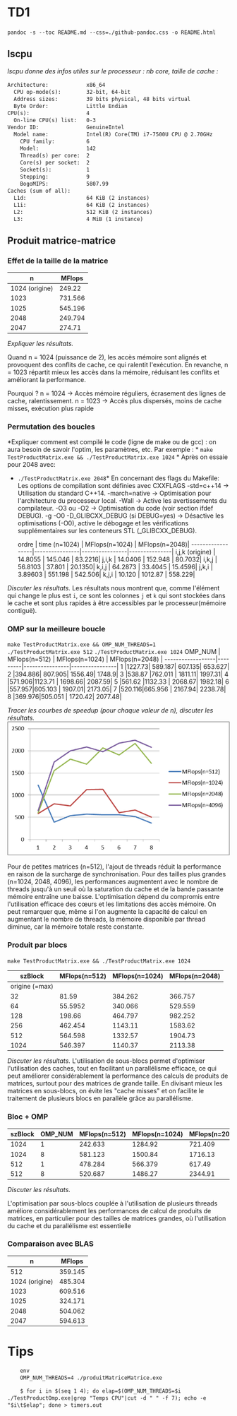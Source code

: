 
# TD1

`pandoc -s --toc README.md --css=./github-pandoc.css -o README.html`

## lscpu

*lscpu donne des infos utiles sur le processeur : nb core, taille de cache :*

```
Architecture:            x86_64
  CPU op-mode(s):        32-bit, 64-bit
  Address sizes:         39 bits physical, 48 bits virtual
  Byte Order:            Little Endian
CPU(s):                  4
  On-line CPU(s) list:   0-3
Vendor ID:               GenuineIntel
  Model name:            Intel(R) Core(TM) i7-7500U CPU @ 2.70GHz
    CPU family:          6
    Model:               142
    Thread(s) per core:  2
    Core(s) per socket:  2
    Socket(s):           1
    Stepping:            9
    BogoMIPS:            5807.99
Caches (sum of all):     
  L1d:                   64 KiB (2 instances)
  L1i:                   64 KiB (2 instances)
  L2:                    512 KiB (2 instances)
  L3:                    4 MiB (1 instance)
```


## Produit matrice-matrice

### Effet de la taille de la matrice

  n            | MFlops
---------------|--------
1024 (origine) | 249.22
1023           | 731.566
1025           | 545.196
2048           | 249.794
2047           | 274.71

*Expliquer les résultats.*

Quand n = 1024 (puissance de 2), les accès mémoire sont alignés et provoquent des conflits de cache, ce qui ralentit l'exécution.
En revanche, n = 1023 répartit mieux les accès dans la mémoire, réduisant les conflits et améliorant la performance.

Pourquoi ?
 n = 1024 → Accès mémoire réguliers, écrasement des lignes de cache, ralentissement.
 n = 1023 → Accès plus dispersés, moins de cache misses, exécution plus rapide

### Permutation des boucles

*Expliquer comment est compilé le code (ligne de make ou de gcc) : on aura besoin de savoir l'optim, les paramètres, etc. Par exemple : *
`make TestProductMatrix.exe && ./TestProductMatrix.exe 1024` *
Après on essaie pour 2048 avec:
* `./TestProductMatrix.exe 2048`* 
En concernant des flags du Makefile:
Les options de compilation sont définies avec CXXFLAGS 
-std=c++14 → Utilisation du standard C++14.
-march=native → Optimisation pour l'architecture du processeur local.
-Wall → Active les avertissements du compilateur.
-O3 ou -O2 → Optimisation du code (voir section ifdef DEBUG).
-g -O0 -D_GLIBCXX_DEBUG (si DEBUG=yes) → Désactive les optimisations (-O0), active le débogage et les vérifications supplémentaires sur les conteneurs STL (_GLIBCXX_DEBUG).


  ordre           | time  (n=1024) | MFlops(n=1024) | MFlops(n=2048)|
------------------|----------------|----------------|---------------|
i,j,k (origine)   |     14.8055    |   145.046      | 83.2216|
j,i,k             |     14.0406    |   152.948      | 80.7032|
i,k,j             |     56.8103    |   37.801       | 20.1350|
k,i,j             |     64.2873    |   33.4045      | 15.4596|
j,k,i             |     3.89603    |   551.198      | 542.506|
k,j,i             |     10.120     |   1012.87      | 558.229|


*Discuter les résultats.*
Les résultats nous montrent que, comme l'élément qui change le plus est `i`, ce sont les colonnes `j` et `k` qui sont stockées dans le cache et sont plus rapides à être accessibles par le processeur(mémoire contiguë).


### OMP sur la meilleure boucle

`make TestProductMatrix.exe && OMP_NUM_THREADS=1 ./TestProductMatrix.exe 512`
`./TestProductMatrix.exe 1024`
  OMP_NUM         | MFlops(n=512)  | MFlops(n=1024) | MFlops(n=2048)  |
------------------|---------|----------------|----------------|
1                 |1227.73| 589.187| 607.135| 653.627|
2                 |394.886| 807.905| 1556.49| 1748.9|
3                 |538.87 |762.011 | 1811.11| 1997.31|
4                 |571.906|1123.71 | 1698.66| 2087.59|
5                 |561.62 |1132.33 | 2068.67| 1982.18|
6                 |557.957|605.103 | 1907.01| 2173.05|
7                 |520.116|665.956 | 2167.94| 2238.78|
8                 |369.976|505.051 | 1720.42| 2077.48|

*Tracer les courbes de speedup (pour chaque valeur de n), discuter les résultats.*
![alt text](image.png)

Pour de petites matrices (n=512), l'ajout de threads réduit la performance en raison de la surcharge de synchronisation. Pour des tailles plus grandes (n=1024, 2048, 4096), les performances augmentent avec le nombre de threads jusqu'à un seuil où la saturation du cache et de la bande passante mémoire entraîne une baisse. L'optimisation dépend du compromis entre l'utilisation efficace des cœurs et les limitations des accès mémoire.
On peut remarquer que, même si l'on augmente la capacité de calcul en augmentant le nombre de threads, la mémoire disponible par thread diminue, car la mémoire totale reste constante.

### Produit par blocs

`make TestProductMatrix.exe && ./TestProductMatrix.exe 1024`

  szBlock         | MFlops(n=512)  | MFlops(n=1024) | MFlops(n=2048)  |
------------------|---------|----------------|----------------|
origine (=max)    ||||
32                |81.59  | 384.262|366.757|
64                |55.5952|340.066 |529.559|
128               |198.66 | 464.797| 982.252|
256               |462.454| 1143.11| 1583.62|
512               |564.598| 1332.57| 1904.73|
1024              |546.397| 1140.37| 2113.38|

*Discuter les résultats.*
L'utilisation de sous-blocs permet d'optimiser l'utilisation des caches, tout en facilitant un parallélisme efficace, ce qui peut améliorer considérablement la performance des calculs de produits de matrices, surtout pour des matrices de grande taille. En divisant mieux les matrices en sous-blocs, on évite les "cache misses" et on facilite le traitement de plusieurs blocs en parallèle grâce au parallélisme.


### Bloc + OMP


  szBlock  | OMP_NUM |MFlops(n=512)| MFlops(n=1024) | MFlops(n=2048)  | MFlops(n=4096)|
---------------|---------|---------|----------------|----------------|---------------|
1024           |  1      | 242.633 |1284.92         |721.409         |647.976        |
1024           |  8      | 581.123 |1500.84         |1716.13         |2160.17        |
512            |  1      | 478.284 |566.379         |617.49          |653.756        |
512            |  8      | 520.687 |1486.27         |2344.91         |2066.97        |

*Discuter les résultats.*

L'optimisation par sous-blocs couplée à l'utilisation de plusieurs threads améliore considérablement les performances de calcul de produits de matrices, en particulier pour des tailles de matrices grandes, où l'utilisation du cache et du parallélisme est essentielle

### Comparaison avec BLAS


  n            | MFlops
---------------|--------
512            | 359.145
1024 (origine) | 485.304
1023           | 609.516
1025           | 324.171
2048           | 504.062
2047           | 594.613


# Tips

```
	env
	OMP_NUM_THREADS=4 ./produitMatriceMatrice.exe
```

```
    $ for i in $(seq 1 4); do elap=$(OMP_NUM_THREADS=$i ./TestProductOmp.exe|grep "Temps CPU"|cut -d " " -f 7); echo -e "$i\t$elap"; done > timers.out
```
